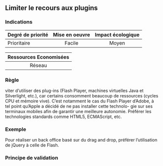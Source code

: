## Limiter le recours aux plugins
### Indications
| Degré de priorité |      Mise en oeuvre       |  Impact écologique    | 
|-------------------|:-------------------------:|:---------------------:|
| Prioritaire       |  Facile                   |      Moyen            | 


|Ressources Economisées                                      |
|:----------------------------------------------------------:|
|  Réseau  |

### Règle
viter d’utiliser des plug-ins (Flash Player, machines virtuelles Java et Silverlight, etc.), car certains consomment beaucoup de ressources (cycles CPU et mémoire vive). C’est notamment le cas du Flash Player d’Adobe, à tel point qu’Apple a décidé de ne pas installer cette technolo- gie sur ses terminaux mobiles afin de garantir une meilleure autonomie.
Préférer les technologies standards comme HTML5, ECMAScript, etc.


### Exemple
Pour réaliser un back office basé sur du drag and drop, préférer l’utilisation de jQuery à celle de Flash.

### Principe de validation
